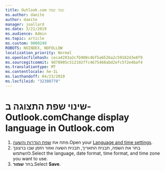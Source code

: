 ```yaml
---
title: Outlook.com שנה שפה
ms.author: daeite
author: daeite
manager: joallard
ms.date: 3/21/2019
ms.audience: Admin
ms.topic: article
ms.custom: 9000249
ROBOTS: NOINDEX, NOFOLLOW
localization_priority: Normal
ms.openlocfilehash: ceca4283a2cfb908c4bf5a6526a2c59182d3e8f9
ms.sourcegitcommit: 9d78905c512192ffc4675468abd2efc5f2e4baf4
ms.translationtype: MT
ms.contentlocale: he-IL
ms.lasthandoff: 04/23/2019
ms.locfileid: "32388778"
---
```

# <a name="change-display-language-in-outlookcom"></a><span data-ttu-id="2526a-102">שינוי שפת התצוגה ב- Outlook.com</span><span class="sxs-lookup"><span data-stu-id="2526a-102">Change display language in Outlook.com</span></span>

1. <span data-ttu-id="2526a-103">פתח את [שפת הגדרות והשעה](https://go.microsoft.com/fwlink/?linkid=2085505).</span><span class="sxs-lookup"><span data-stu-id="2526a-103">Open your [Language and time settings](https://go.microsoft.com/fwlink/?linkid=2085505).</span></span>
1. <span data-ttu-id="2526a-104">בחר את השפה, תבנית התאריך, תבנית השעה ואזור הזמן שבו ברצונך להשתמש.</span><span class="sxs-lookup"><span data-stu-id="2526a-104">Select the language, date format, time format, and time zone you want to use.</span></span>
1. <span data-ttu-id="2526a-105">בחר **שמור**.</span><span class="sxs-lookup"><span data-stu-id="2526a-105">Select **Save**.</span></span>